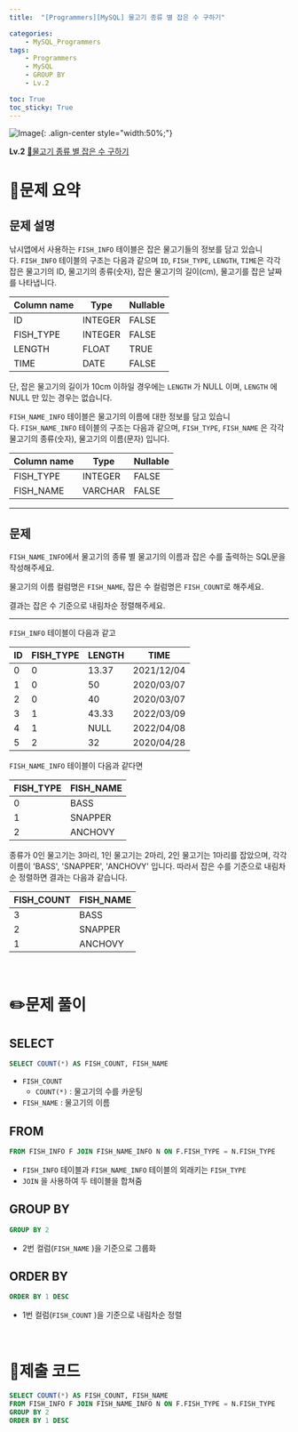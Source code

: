 ```yaml
---
title:  "[Programmers][MySQL] 물고기 종류 별 잡은 수 구하기"

categories: 
    - MySQL_Programmers
tags: 
    - Programmers
    - MySQL
    - GROUP BY
    - Lv.2

toc: True
toc_sticky: True
---
```

![Image](https://github.com/user-attachments/assets/61171657-416b-4bc4-a74a-f29ecd4b43b5){: .align-center style="width:50%;"}

**Lv.2**
[🔗물고기 종류 별 잡은 수 구하기](https://school.programmers.co.kr/learn/courses/30/lessons/293257)

# 📝문제 요약
## 문제 설명

낚시앱에서 사용하는 `FISH_INFO` 테이블은 잡은 물고기들의 정보를 담고 있습니다. `FISH_INFO` 테이블의 구조는 다음과 같으며 `ID`, `FISH_TYPE`, `LENGTH`, `TIME`은 각각 잡은 물고기의 ID, 물고기의 종류(숫자), 잡은 물고기의 길이(cm), 물고기를 잡은 날짜를 나타냅니다.

| Column name | Type | Nullable |
| --- | --- | --- |
| ID | INTEGER | FALSE |
| FISH_TYPE | INTEGER | FALSE |
| LENGTH | FLOAT | TRUE |
| TIME | DATE | FALSE |

단, 잡은 물고기의 길이가 10cm 이하일 경우에는 `LENGTH` 가 NULL 이며, `LENGTH` 에 NULL 만 있는 경우는 없습니다.

`FISH_NAME_INFO` 테이블은 물고기의 이름에 대한 정보를 담고 있습니다. `FISH_NAME_INFO` 테이블의 구조는 다음과 같으며, `FISH_TYPE`, `FISH_NAME` 은 각각 물고기의 종류(숫자), 물고기의 이름(문자) 입니다.

| Column name | Type | Nullable |
| --- | --- | --- |
| FISH_TYPE | INTEGER | FALSE |
| FISH_NAME | VARCHAR | FALSE |

---

## 문제

`FISH_NAME_INFO`에서 물고기의 종류 별 물고기의 이름과 잡은 수를 출력하는 SQL문을 작성해주세요.

물고기의 이름 컬럼명은 `FISH_NAME`, 잡은 수 컬럼명은 `FISH_COUNT`로 해주세요.

결과는 잡은 수 기준으로 내림차순 정렬해주세요.

---

`FISH_INFO` 테이블이 다음과 같고

| ID | FISH_TYPE | LENGTH | TIME |
| --- | --- | --- | --- |
| 0 | 0 | 13.37 | 2021/12/04 |
| 1 | 0 | 50 | 2020/03/07 |
| 2 | 0 | 40 | 2020/03/07 |
| 3 | 1 | 43.33 | 2022/03/09 |
| 4 | 1 | NULL | 2022/04/08 |
| 5 | 2 | 32 | 2020/04/28 |

`FISH_NAME_INFO` 테이블이 다음과 같다면

| FISH_TYPE | FISH_NAME |
| --- | --- |
| 0 | BASS |
| 1 | SNAPPER |
| 2 | ANCHOVY |

종류가 0인 물고기는 3마리, 1인 물고기는 2마리, 2인 물고기는 1마리를 잡았으며, 각각 이름이 'BASS', 'SNAPPER', 'ANCHOVY' 입니다. 따라서 잡은 수를 기준으로 내림차순 정렬하면 결과는 다음과 같습니다.

| FISH_COUNT | FISH_NAME |
| --- | --- |
| 3 | BASS |
| 2 | SNAPPER |
| 1 | ANCHOVY |


<br>

# ✏️문제 풀이
## SELECT

```sql
SELECT COUNT(*) AS FISH_COUNT, FISH_NAME
```

- `FISH_COUNT`
    - `COUNT(*)` : 물고기의 수를 카운팅
- `FISH_NAME` : 물고기의 이름

## FROM

```sql
FROM FISH_INFO F JOIN FISH_NAME_INFO N ON F.FISH_TYPE = N.FISH_TYPE
```

- `FISH_INFO` 테이블과 `FISH_NAME_INFO` 테이블의 외래키는 `FISH_TYPE`
- `JOIN` 을 사용하여 두 테이블을 합쳐줌

## GROUP BY

```sql
GROUP BY 2
```

- 2번 컬럼(`FISH_NAME` )을 기준으로 그룹화

## ORDER BY

```sql
ORDER BY 1 DESC
```

- 1번 컬럼(`FISH_COUNT` )을 기준으로 내림차순 정렬

<br>

# 💯제출 코드
```sql
SELECT COUNT(*) AS FISH_COUNT, FISH_NAME
FROM FISH_INFO F JOIN FISH_NAME_INFO N ON F.FISH_TYPE = N.FISH_TYPE
GROUP BY 2
ORDER BY 1 DESC
```